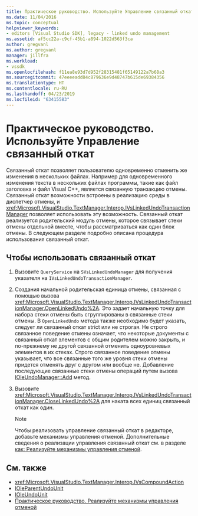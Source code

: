 ```yaml
---
title: Практическое руководство. Используйте Управление связанный откат | Документация Майкрософт
ms.date: 11/04/2016
ms.topic: conceptual
helpviewer_keywords:
- editors [Visual Studio SDK], legacy - linked undo management
ms.assetid: af5cc22a-c9cf-45b1-a894-1022d563f3ca
author: gregvanl
ms.author: gregvanl
manager: jillfra
ms.workload:
- vssdk
ms.openlocfilehash: f11ea8e93d7d952f28315481f65149122a7b68a3
ms.sourcegitcommit: 47eeeeadd84c879636e9d48747b615de69384356
ms.translationtype: HT
ms.contentlocale: ru-RU
ms.lasthandoff: 04/23/2019
ms.locfileid: "63415583"
---
```

# <a name="how-to-use-linked-undo-management"></a>Практическое руководство. Используйте Управление связанный откат
Связанный откат позволяет пользователю одновременно отменить же изменения в нескольких файлах. Например для одновременного изменения текста в нескольких файлах программы, такие как файл заголовка и файл Visual C++, является связанную транзакцию отмены. Связанный откат возможности встроены в реализацию среды в диспетчер отмены, и <xref:Microsoft.VisualStudio.TextManager.Interop.IVsLinkedUndoTransactionManager> позволяет использовать эту возможность. Связанный откат реализуется родительский модуль отмены, которое связывает стеки отмены отдельной вместе, чтобы рассматриваться как один блок отмены. В следующем разделе подробно описана процедура использования связанный откат.

## <a name="to-use-linked-undo"></a>Чтобы использовать связанный откат

1. Вызовите `QueryService` на `SVsLinkedUndoManager` для получения указателя на `IVsLinkedUndoTransactionManager`.

2. Создания начальной родительская единица отмены, связанная с помощью вызова <xref:Microsoft.VisualStudio.TextManager.Interop.IVsLinkedUndoTransactionManager.OpenLinkedUndo%2A>. Это задает начальную точку для набора стеки отмены быть сгруппированы в связанные стеки отмены. В `OpenLinkedUndo` метода также необходимо будет указать, следует ли связанный откат strict или не строгая. Не строго связанное поведение отмены означает, что некоторые документы с связанный откат элементов с общим родителем можно закрыть, и по-прежнему не другой связанной отменить одноуровневых элементов в их стеках. Строго связанное поведение отмены указывает, что все связанные того же уровня стеки отмены придется отменять друг с другом или вообще не. Добавление последующие связанные стеки отмены операций путем вызова [IOleUndoManager::Add](/windows/desktop/api/ocidl/nf-ocidl-ioleundomanager-add) метод.

3. Вызовите <xref:Microsoft.VisualStudio.TextManager.Interop.IVsLinkedUndoTransactionManager.CloseLinkedUndo%2A> для наката всех единиц связанный откат как один.

    > [!NOTE]
    > Чтобы реализовать управление связанный откат в редакторе, добавьте механизмы управления отменой. Дополнительные сведения о реализации управления связанный откат см. в разделе [как: Реализуйте механизмы управления отменой](../extensibility/how-to-implement-undo-management.md).

## <a name="see-also"></a>См. также
- <xref:Microsoft.VisualStudio.TextManager.Interop.IVsCompoundAction>
- [IOleParentUndoUnit](/windows/desktop/api/ocidl/nn-ocidl-ioleparentundounit)
- [IOleUndoUnit](/windows/desktop/api/ocidl/nn-ocidl-ioleundounit)
- [Практическое руководство. Реализуйте механизмы управления отменой](../extensibility/how-to-implement-undo-management.md)